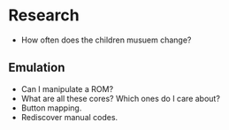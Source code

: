 # Research

- How often does the children musuem change?

## Emulation

- Can I manipulate a ROM?
- What are all these cores? Which ones do I care about?
- Button mapping.
- Rediscover manual codes.
